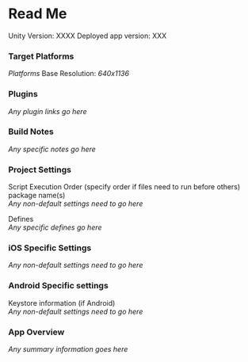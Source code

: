 # Read Me
Unity Version: XXXX
Deployed app version: XXX

### Target Platforms
*Platforms*
Base Resolution: *640x1136*

### Plugins
*Any plugin links go here*

### Build Notes
*Any specific notes go here*

### Project Settings
Script Execution Order (specify order if files need to run before others)  
package name(s)  
*Any non-default settings need to go here*

Defines  
*Any specific defines go here* 

### iOS Specific Settings
*Any non-default settings need to go here*

### Android Specific settings
Keystore information (if Android)  
*Any non-default settings need to go here*

### App Overview
*Any summary information goes here*
